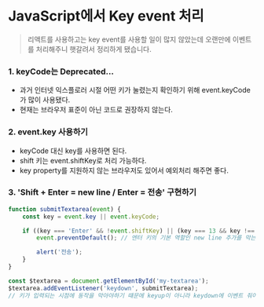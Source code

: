 # JavaScript에서 Key event 처리
>리액트를 사용하고는 key event를 사용할 일이 많지 않았는데 오랜만에 이벤트를 처리해주니 햇갈려서 정리하게 됐습니다.

### 1. keyCode는 Deprecated...
- 과거 인터넷 익스플로러 시절 어떤 키가 눌렸는지 확인하기 위해 event.keyCode가 많이 사용됐다.
- 현재는 브라우저 표준이 아닌 코드로 권장하지 않는다.

### 2. event.key 사용하기
- keyCode 대신 key를 사용하면 된다.
- shift 키는 event.shiftKey로 처리 가능하다.
- key property를 지원하지 않는 브라우저도 있어서 예외처리 해주면 좋다.

### 3. 'Shift + Enter = new line / Enter = 전송' 구현하기
```JavaScript
function submitTextarea(event) {
    const key = event.key || event.keyCode;

    if ((key === 'Enter' && !event.shiftKey) || (key === 13 && key !== 16)) {
        event.preventDefault(); // 엔터 키의 기본 역할인 new line 추가를 막는다.

        alert('전송');
    }
}

const $textarea = document.getElementById('my-textarea');
$textarea.addEventListener('keydown', submitTextarea);
// 키가 입력되는 시점에 동작을 막아야하기 떄문에 keyup이 아니라 keydown에 이벤트 줘야한다. 
``` 